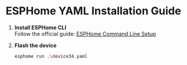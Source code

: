 # ESPHome YAML Installation Guide

1. **Install ESPHome CLI**  
   Follow the official guide: [ESPHome Command Line Setup](https://esphome.io/guides/getting_started_command_line/)

2. **Flash the device**  
   ```bash
   esphome run .\device34.yaml
